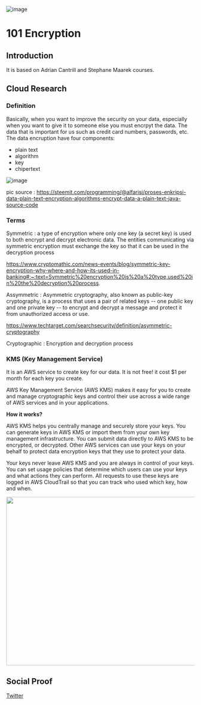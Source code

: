 
![image](https://user-images.githubusercontent.com/99172259/172757301-a7d37f77-4a60-4c07-b6fb-02afb60f1d47.png)



# 101 Encryption


## Introduction

It is based on Adrian Cantrill and Stephane Maarek courses. 


## Cloud Research

### Definition

Basically, when you want to improve the security on your data, especially when you want to give it to someone else you must encrpyt the data. The data that is important for us such as credit card numbers, passwords, etc. The data encruption have four components:

- plain text
- algorithm
- key
- chipertext

![image](https://user-images.githubusercontent.com/99172259/172758033-4218c2eb-f7b4-4cc6-944d-e5aa208a7898.png)

pic source : https://steemit.com/programming/@alfarisi/proses-enkripsi-data-plain-text-encryption-algorithms-encrypt-data-a-plain-text-java-source-code


### Terms

Symmetric : a type of encryption where only one key (a secret key) is used to both encrypt and decrypt electronic data. The entities communicating via symmetric encryption must exchange the key so that it can be used in the decryption process

https://www.cryptomathic.com/news-events/blog/symmetric-key-encryption-why-where-and-how-its-used-in-banking#:~:text=Symmetric%20encryption%20is%20a%20type,used%20in%20the%20decryption%20process.

Assymmetric : Asymmetric cryptography, also known as public-key cryptography, is a process that uses a pair of related keys -- one public key and one private key -- to encrypt and decrypt a message and protect it from unauthorized access or use.

https://www.techtarget.com/searchsecurity/definition/asymmetric-cryptography


Cryptographic : Encryption and decryption process

### KMS (Key Management Service)


It is an AWS service to create key for our data. It is not free! it cost $1 per month for each key you create.

AWS Key Management Service (AWS KMS) makes it easy for you to create and manage cryptographic keys and control their use across a wide range of AWS services and in your applications. 

**How it works?**

AWS KMS helps you centrally manage and securely store your keys. You can generate keys in AWS KMS or import them from your own key management infrastructure. You can submit data directly to AWS KMS to be encrypted, or decrypted. Other AWS services can use your keys on your behalf to protect data encryption keys that they use to protect your data.

Your keys never leave AWS KMS and you are always in control of your keys. You can set usage policies that determine which users can use your keys and what actions they can perform. All requests to use these keys are logged in AWS CloudTrail so that you can track who used which key, how and when.

<img src=https://user-images.githubusercontent.com/99172259/172759012-a7d00200-78c0-467a-86f7-0d2f8cb0a43e.png width="700" height="450" />


## Social Proof

[Twitter](https://twitter.com/JoeSeven08/status/1534540992396767233)
